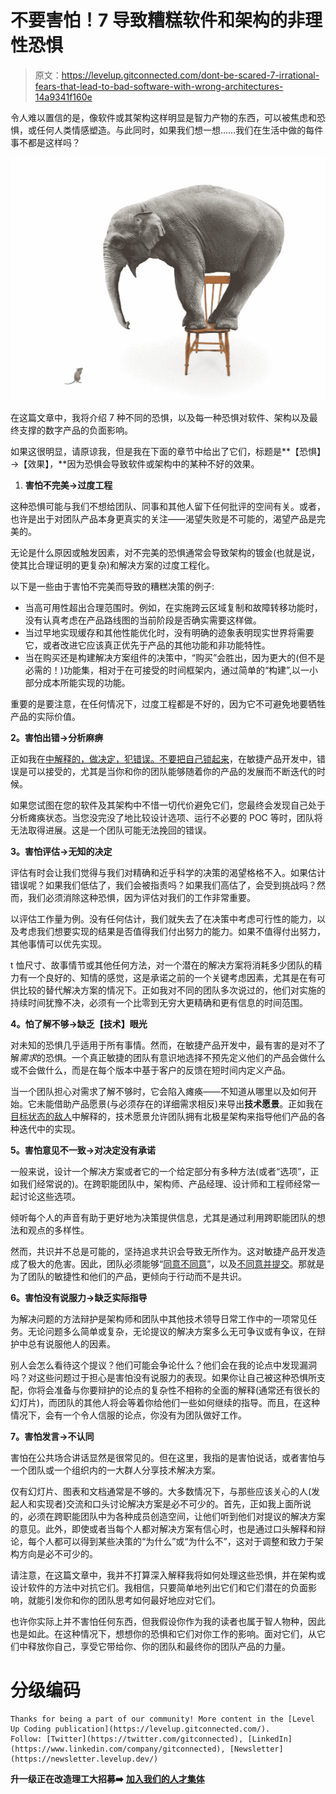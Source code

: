 # 不要害怕！7 导致糟糕软件和架构的非理性恐惧

> 原文：<https://levelup.gitconnected.com/dont-be-scared-7-irrational-fears-that-lead-to-bad-software-with-wrong-architectures-14a9341f160e>

令人难以置信的是，像软件或其架构这样明显是智力产物的东西，可以被焦虑和恐惧，或任何人类情感塑造。与此同时，如果我们想一想……我们在生活中做的每件事不都是这样吗？

![](img/b2b7677d5dcdd657c9b86bbd19b9dc7e.png)

在这篇文章中，我将介绍 7 种不同的恐惧，以及每一种恐惧对软件、架构以及最终支撑的数字产品的负面影响。

如果这很明显，请原谅我，但是我在下面的章节中给出了它们，标题是**【恐惧】→【效果】，**因为恐惧会导致软件或架构中的某种不好的效果。

1.  **害怕不完美→过度工程**

这种恐惧可能与我们不想给团队、同事和其他人留下任何批评的空间有关。或者，也许是出于对团队产品本身更真实的关注——渴望失败是不可能的，渴望产品是完美的。

无论是什么原因或触发因素，对不完美的恐惧通常会导致架构的镀金(也就是说，使其比合理证明的更复杂)和解决方案的过度工程化。

以下是一些由于害怕不完美而导致的糟糕决策的例子:

*   当高可用性超出合理范围时。例如，在实施跨云区域复制和故障转移功能时，没有认真考虑在产品路线图的当前阶段是否确实需要这样做。
*   当过早地实现缓存和其他性能优化时，没有明确的迹象表明现实世界将需要它，或者改进它应该真正优先于产品的其他功能和非功能特性。
*   当在购买还是构建解决方案组件的决策中，“购买”会胜出，因为更大的(但不是必需的！)功能集，相对于在可接受的时间框架内，通过简单的“构建”,以一小部分成本所能实现的功能。

重要的是要注意，在任何情况下，过度工程都是不好的，因为它不可避免地要牺牲产品的实际价值。

**2。害怕出错→分析麻痹**

正如我在[中解释的，做决定，犯错误。不要把自己锁起来](https://medium.com/agile-architecture/agile-architecture-make-decisions-make-mistakes-just-dont-lock-yourself-up-604325c06d01)，在敏捷产品开发中，错误是可以接受的，尤其是当你和你的团队能够随着你的产品的发展而不断迭代的时候。

如果您试图在您的软件及其架构中不惜一切代价避免它们，您最终会发现自己处于分析瘫痪状态。当您没完没了地比较设计选项、运行不必要的 POC 等时，团队将无法取得进展。这是一个团队可能无法挽回的错误。

**3。害怕评估→无知的决定**

评估有时会让我们觉得与我们对精确和近乎科学的决策的渴望格格不入。如果估计错误呢？如果我们低估了，我们会被指责吗？如果我们高估了，会受到挑战吗？然而，我们必须消除这种恐惧，因为评估对我们的工作非常重要。

以评估工作量为例。没有任何估计，我们就失去了在决策中考虑可行性的能力，以及考虑我们想要实现的结果是否值得我们付出努力的能力。如果不值得付出努力，其他事情可以优先实现。

t 恤尺寸、故事情节或其他任何方法，对一个潜在的解决方案将消耗多少团队的精力有一个良好的、知情的感觉，这是承诺之前的一个关键考虑因素，尤其是在有可供比较的替代解决方案的情况下。正如我对不同的团队多次说过的，他们对实施的持续时间犹豫不决，必须有一个比零到无穷大更精确和更有信息的时间范围。

**4。怕了解不够→缺乏【技术】眼光**

对未知的恐惧几乎适用于所有事情。然而，在敏捷产品开发中，最有害的是对不了解*需求*的恐惧。一个真正敏捷的团队有意识地选择不预先定义他们的产品会做什么或不会做什么，而是在每个版本中基于客户的反馈在短时间内定义产品。

当一个团队担心对需求了解不够时，它会陷入瘫痪——不知道从哪里以及如何开始。它未能借助产品愿景(与必须存在的详细需求相反)来导出**技术愿景**。正如我在[目标状态的敌人](https://medium.com/agile-architecture/enemy-of-the-target-state-how-agile-product-development-changed-the-meaning-of-target-architecture-cb0df93d6137)中解释的，技术愿景允许团队拥有北极星架构来指导他们产品的各种迭代中的实现。

**5。害怕意见不一致→对决定没有承诺**

一般来说，设计一个解决方案或者它的一个给定部分有多种方法(或者“选项”，正如我们经常说的)。在跨职能团队中，架构师、产品经理、设计师和工程师经常一起讨论这些选项。

倾听每个人的声音有助于更好地为决策提供信息，尤其是通过利用跨职能团队的想法和观点的多样性。

然而，共识并不总是可能的，坚持追求共识会导致无所作为。这对敏捷产品开发造成了极大的危害。因此，团队必须能够“[同意不同意](https://en.wikipedia.org/wiki/Agree_to_disagree)”，以及[不同意并提交](https://en.wikipedia.org/wiki/Disagree_and_commit)。那就是为了团队的敏捷性和他们的产品，更倾向于行动而不是共识。

**6。害怕没有说服力→缺乏实际指导**

为解决问题的方法辩护是架构师和团队中其他技术领导日常工作中的一项常见任务。无论问题多么简单或复杂，无论提议的解决方案多么无可争议或有争议，在辩护中总有说服他人的因素。

别人会怎么看待这个提议？他们可能会争论什么？他们会在我的论点中发现漏洞吗？对这些问题过于担心是害怕没有说服力的表现。如果你让自己被这种恐惧所支配，你将会准备与你要辩护的论点的复杂性不相称的全面的解释(通常还有很长的幻灯片)，而团队的其他人将会等着你给他们一些如何继续的指导。而且，在这种情况下，会有一个令人信服的论点，你没有为团队做好工作。

**7。害怕发言→不认同**

害怕在公共场合讲话显然是很常见的。但在这里，我指的是害怕说话，或者害怕与一个团队或一个组织内的一大群人分享技术解决方案。

仅有幻灯片、图表和文档通常是不够的。大多数情况下，与那些应该关心的人(发起人和实现者)交流和口头讨论解决方案是必不可少的。首先，正如我上面所说的，必须在跨职能团队中为各种成员创造空间，让他们听到他们对提议的解决方案的意见。此外，即使或者当每个人都对解决方案有信心时，也是通过口头解释和辩论，每个人都可以得到某些决策的“为什么”或“为什么不”，这对于调整和致力于架构方向是必不可少的。

请注意，在这篇文章中，我并不打算深入解释我将如何处理这些恐惧，并在架构或设计软件的方法中对抗它们。我相信，只要简单地列出它们和它们潜在的负面影响，就能引发你和你的团队思考如何最好地应对它们。

也许你实际上并不害怕任何东西，但我假设你作为我的读者也属于智人物种，因此也是如此。在这种情况下，想想你的恐惧和它们对你工作的影响。面对它们，从它们中释放你自己，享受它带给你、你的团队和最终你的团队产品的力量。

# 分级编码

```
Thanks for being a part of our community! More content in the [Level Up Coding publication](https://levelup.gitconnected.com/).
Follow: [Twitter](https://twitter.com/gitconnected), [LinkedIn](https://www.linkedin.com/company/gitconnected), [Newsletter](https://newsletter.levelup.dev/)
```

**升一级正在改造理工大招募➡️** [**加入我们的人才集体**](https://jobs.levelup.dev/talent/welcome?referral=true)